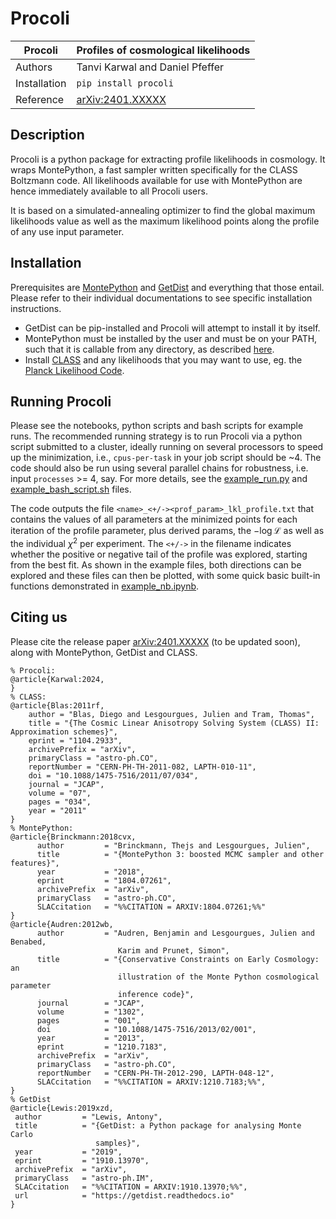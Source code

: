 # Procoli


| Procoli        | Profiles of cosmological likelihoods  |
|----------------|---------------------------------------|
| Authors        | Tanvi Karwal and Daniel Pfeffer       |
| Installation   | `pip install procoli`                 |
| Reference      | [arXiv:2401.XXXXX]()                  |


## Description 

Procoli is a python package for extracting profile likelihoods in cosmology. It wraps MontePython, a fast sampler written specifically for the CLASS Boltzmann code. All likelihoods available for use with MontePython are hence immediately available to all Procoli users. 

It is based on a simulated-annealing optimizer to find the global maximum likelihoods value as well as the maximum likelihood points along the profile of any use input parameter. 

## Installation 

Prerequisites are [MontePython](https://github.com/brinckmann/montepython_public) and [GetDist](https://getdist.readthedocs.io/en/latest/) and everything that those entail. Please refer to their individual documentations to see specific installation instructions.  
- GetDist can be pip-installed and Procoli will attempt to install it by itself. 
- MontePython must be installed by the user and must be on your PATH, such that it is callable from any directory, as described [here](https://github.com/brinckmann/montepython_public/blob/3.6/README.rst#the-montepython-part). 
- Install [CLASS](https://github.com/lesgourg/class_public) and any likelihoods that you may want to use, eg. the [Planck Likelihood Code](https://pla.esac.esa.int/pla/#home). 

## Running Procoli 

Please see the notebooks, python scripts and bash scripts for example runs. 
The recommended running strategy is to run Procoli via a python script submitted to a cluster, ideally running on several processors to speed up the minimization, i.e., `cpus-per-task` in your job script should be ~4. 
The code should also be run using several parallel chains for robustness, i.e. input `processes` >= 4, say.
For more details, see the [example_run.py](https://github.com/tkarwal/procoli/blob/v3_MP_mcmc/example_run.py) and [example_bash_script.sh](https://github.com/tkarwal/procoli/blob/v3_MP_mcmc/example_bash_script.sh) files. 

The code outputs the file `<name>_<+/-><prof_param>_lkl_profile.txt` that contains the values of all parameters at the minimized points for each iteration of the profile parameter, plus derived params, the $-\log \mathcal{L}$ as well as the individual $\chi^2$ per experiment. The `<+/->` in the filename indicates whether the positive or negative tail of the profile was explored, starting from the best fit. As shown in the example files, both directions can be explored and these files can then be plotted, with some quick basic built-in functions demonstrated in [example_nb.ipynb](). 

## Citing us

Please cite the release paper [arXiv:2401.XXXXX]() (to be updated soon), along with MontePython, GetDist and CLASS. 

```
% Procoli:
@article{Karwal:2024,
}
% CLASS:
@article{Blas:2011rf,
    author = "Blas, Diego and Lesgourgues, Julien and Tram, Thomas",
    title = "{The Cosmic Linear Anisotropy Solving System (CLASS) II: Approximation schemes}",
    eprint = "1104.2933",
    archivePrefix = "arXiv",
    primaryClass = "astro-ph.CO",
    reportNumber = "CERN-PH-TH-2011-082, LAPTH-010-11",
    doi = "10.1088/1475-7516/2011/07/034",
    journal = "JCAP",
    volume = "07",
    pages = "034",
    year = "2011"
}
% MontePython:
@article{Brinckmann:2018cvx,
      author         = "Brinckmann, Thejs and Lesgourgues, Julien",
      title          = "{MontePython 3: boosted MCMC sampler and other features}",
      year           = "2018",
      eprint         = "1804.07261",
      archivePrefix  = "arXiv",
      primaryClass   = "astro-ph.CO",
      SLACcitation   = "%%CITATION = ARXIV:1804.07261;%%"
}
@article{Audren:2012wb,
      author         = "Audren, Benjamin and Lesgourgues, Julien and Benabed,
                        Karim and Prunet, Simon",
      title          = "{Conservative Constraints on Early Cosmology: an
                        illustration of the Monte Python cosmological parameter
                        inference code}",
      journal        = "JCAP",
      volume         = "1302",
      pages          = "001",
      doi            = "10.1088/1475-7516/2013/02/001",
      year           = "2013",
      eprint         = "1210.7183",
      archivePrefix  = "arXiv",
      primaryClass   = "astro-ph.CO",
      reportNumber   = "CERN-PH-TH-2012-290, LAPTH-048-12",
      SLACcitation   = "%%CITATION = ARXIV:1210.7183;%%",
}
% GetDist
@article{Lewis:2019xzd,
 author         = "Lewis, Antony",
 title          = "{GetDist: a Python package for analysing Monte Carlo
                   samples}",
 year           = "2019",
 eprint         = "1910.13970",
 archivePrefix  = "arXiv",
 primaryClass   = "astro-ph.IM",
 SLACcitation   = "%%CITATION = ARXIV:1910.13970;%%",
 url            = "https://getdist.readthedocs.io"
}
```


